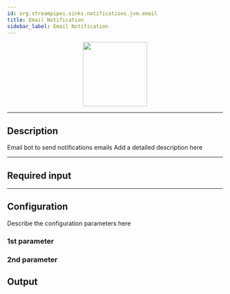 ```yaml
---
id: org.streampipes.sinks.notifications.jvm.email
title: Email Notification
sidebar_label: Email Notification
---
```




<p align="center"> 
    <img src="/img/pipeline-elements/org.streampipes.sinks.notifications.jvm.email/icon.png" width="150px;" class="pe-image-documentation"/>
</p>

***

## Description

Email bot to send notifications emails
Add a detailed description here

***

## Required input


***

## Configuration

Describe the configuration parameters here

### 1st parameter


### 2nd parameter

## Output